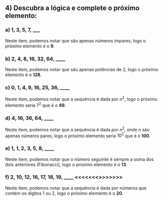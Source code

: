 ## 4) Descubra a lógica e complete o próximo elemento:

### a) 1, 3, 5, 7, ___
Neste item, podemos notar que são apenas números ímpares, logo o próximo elemento é o **9**.

### b) 2, 4, 8, 16, 32, 64, ____
Neste item, podemos notar que são apenas potências de 2, logo o próximo elemento é o **128**.

### c) 0, 1, 4, 9, 16, 25, 36, ____
Neste item, podemos notar que a sequência é dada por $n^2$, logo o próximo elemento seria $7^2$ que é o **49**.

### d) 4, 16, 36, 64, ____ 
Neste item, podemos notar que a sequência é dada por $n^2$, onde $n$ são apenas números pares, logo o próximo elemento seria $10^2$ que é o **100**.

### e) 1, 1, 2, 3, 5, 8, ____
Neste item, podemos notar que o número seguinte é sempre a soma dos dois anteriores (Fibonacci), logo o próximo elemento é o **13**.

### f) 2, 10, 12, 16, 17, 18, 19, ____ <<<<<<<>>>>>>>
Neste item, podemos notar que a sequência é dada por números que contém os dígitos $1$ ou $2$, logo o próximo elemento é o **20**. 